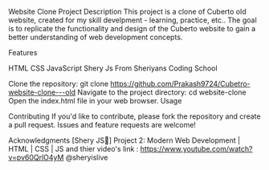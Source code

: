 
Website Clone Project
Description
This project is a clone of Cuberto old website, created for my skill develpment - learning, practice, etc.. The goal is to replicate the functionality and design of the Cuberto  website to gain a better understanding of web development concepts.

Features

HTML
CSS
JavaScript
Shery Js  From Sheriyans Coding School

Clone the repository: git clone https://github.com/Prakash9724/Cubetro-website-clone---old
Navigate to the project directory: cd website-clone
Open the index.html file in your web browser.
Usage



Contributing
If you'd like to contribute, please fork the repository and create a pull request. Issues and feature requests are welcome!


Acknowledgments
[Shery JS🚀] Project 2: Modern Web Development | HTML | CSS | JS 
and thier video's link : https://www.youtube.com/watch?v=pv60QrlO4yM
@sheryislive
